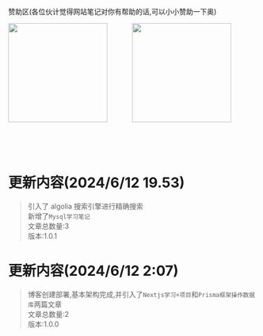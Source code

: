 赞助区(各位伙计觉得网站笔记对你有帮助的话,可以小小赞助一下奥)

<div style="display:flex;margin-bottom:100px">
  <img style="height:200px" src="/weixin.jpg"/>
  <img style="height:200px;margin-left:50px" src="/zhifubao.jpg"/>
</div>

# 更新内容(2024/6/12 19.53)

> 引入了 algolia 搜索引擎进行精确搜索<br>
> 新增了`Mysql学习笔记`<br>
> 文章总数量:3<br>
> 版本:1.0.1

# 更新内容(2024/6/12 2:07)

> 博客创建部署,基本架构完成,并引入了`Nextjs学习+项目`和`Prisma框架操作数据库`两篇文章<br>
> 文章总数量:2<br>
> 版本:1.0.0
